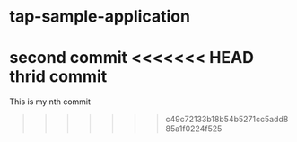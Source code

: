 # tap-sample-application
second commit
<<<<<<< HEAD
thrid commit
=======
This is my nth commit
>>>>>>> c49c72133b18b54b5271cc5add885a1f0224f525
